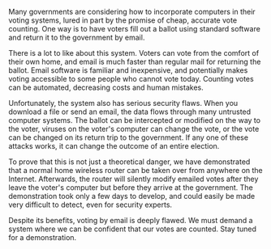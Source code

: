 Many governments are considering how to incorporate computers in their voting
systems, lured in part by the promise of cheap, accurate vote counting. One way
is to have voters fill out a ballot using standard software and return it to the
government by email.

There is a lot to like about this system. Voters can vote from the comfort of
their own home, and email is much faster than regular mail for returning the
ballot. Email software is familiar and inexpensive, and potentially makes voting
accessible to some people who cannot vote today. Counting votes can be
automated, decreasing costs and human mistakes.

Unfortunately, the system also has serious security flaws. When you download a
file or send an email, the data flows through many untrusted computer systems.
The ballot can be intercepted or modified on the way to the voter, viruses on
the voter's computer can change the vote, or the vote can be changed on its
return trip to the government. If any one of these attacks works, it can change
the outcome of an entire election.

To prove that this is not just a theoretical danger, we have demonstrated that a
normal home wireless router can be taken over from anywhere on the Internet.
Afterwards, the router will silently modify emailed votes after they leave the
voter's computer but before they arrive at the government. The demonstration
took only a few days to develop, and could easily be made very difficult to
detect, even for security experts.

Despite its benefits, voting by email is deeply flawed. We must demand a system
where we can be confident that our votes are counted. Stay tuned for a
demonstration.
